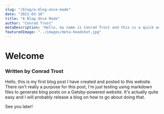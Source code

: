```yaml
---
slug: "/blog/a-blog-once-made"
date: "2021-03-10"
title: "A Blog Once Made"
author: "Conrad Trost"
metaDescription: "Hello, my name is Conrad Trost and this is a quick and easy meta description"
featuredImage: "../images/meta-headshot.jpg"
---
```


# Welcome
### Written by Conrad Trost

Hello, this is my first blog post I have created and posted to this website.
There isn't really a purpose for this post, I'm just testing using markdown files to generate blog posts on a Gatsby-powered website.
It's actually quite easy and I will probably release a blog on how to go about doing that.

See you later!
